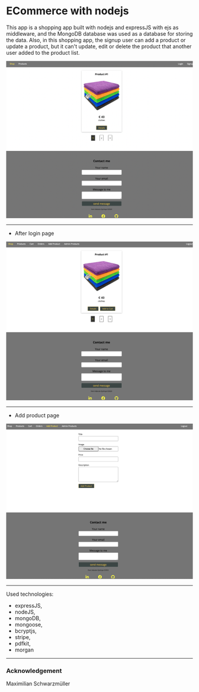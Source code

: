# ECommerce with nodejs

This app is a shopping app built with nodejs and expressJS with ejs as middleware, and the MongoDB database was used as a database for storing the data. Also, in this shopping app, the signup user can add a product or update a product, but it can't update, edit or delete the product that another user added to the product list.

![Front](/img/Front.png)

----

- After login page

![Login](/img/Login.png)

---
- Add product page

![Addproduct](/img/AddProduct.png)

---
Used technologies:
- expressJS, 
- nodeJS, 
- mongoDB, 
- mongoose, 
- bcryptjs, 
- stripe,
- pdfkit,
- morgan

---

### Acknowledgement
Maximilian Schwarzmüller
